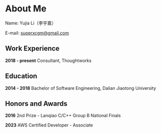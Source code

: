 # About Me

Name: Yujia Li（李宇嘉）

E-mail: superxcgm@gmail.com

## Work Experience

**2018 - present** Consultant, Thoughtworks

## Education

**2014 - 2018** Bachelor of Software Engineering, Dalian Jiaotong University

## Honors and Awards

**2016** 2nd Prize - Lanqiao C/C++ Group  B National Finals

**2023** AWS Certified Developer - Associate
